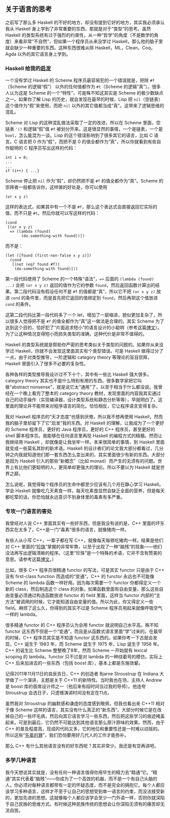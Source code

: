 　　 

## 关于语言的思考

之前写了那么多 Haskell 的不好的地方，却没有提到它好的地方，其实我必须承认我从 Haskell 身上学到了非常重要的东西，那就是对于“类型”的思考。虽然 Haskell 的类型系统有过于强烈的约束性，从一种“哲学”的角度（不是数学的角度）来看非常“不自然”，但如果一个程序员从来没学过 Haskell，那么他的脑子里就会缺少一种重要的东西。这种东西很难从除 Haskell，ML，Clean，Coq，Agda 以外的其它语言身上学到。

### Haskell 给我的[启发](http://www.yinwang.org/blog-cn/2013/04/12/inspiration)

一个没有学过 Haskell 的 Scheme 程序员最容易犯的一个错误就是，把除 `#f`（Scheme 的逻辑“假”） 以外的任何值都作为 `#t`（Scheme 的逻辑“真”）。很多人认为这是 Scheme 的一个“特性”，可是殊不知这其实是 Scheme 的极少数缺点之一。如果你了解 Lisp 的历史，就会发现在最早的时候，Lisp 把 `nil`（空链表）这个值作为“假”来使用，而把 `nil` 以外的其它值都当成“真”。这带来了逻辑思维的混乱。

Scheme 对 Lisp 的这种混乱做法采取了一定的改进，所以在 Scheme 里面，空链表 `'()` 和逻辑“假”值 `#f` 被划分开来。这是很显然的事情，一个是链表，一个是 `bool`，怎么能混为一谈。Lisp 的这个错误影响到了很多其它的语言，比如 C 语言。C 语言把 0 作为“假”，而把不是 0 的值全都作为“真”。所以你就看到有些自作聪明的 C 程序员写出这样的代码：
    
    
    int i = 0;
    ...
    ...
    if (i++) { ...}
    

Scheme 停止把 `nil` 作为“假”，却仍然把不是 `#f` 的值全都作为“真”。Scheme 的崇拜者一般都告诉你，这样做的好处是，你可以使用
    
    
    (or x y z)
    

这样的表达式，如果其中有一个不是 `#f`，那么这个表达式会直接返回它实际的值，而不只是 `#t`。然后你就可以写这样的代码：
    
    
    (cond
     [(or x y z)
      => (lambda (found)
           (do-something-with found))])
    

而不是：
    
    
    (let ([found (first-non-false x y z)])
      (cond
       [(not (eq? found #f))
        (do-something-with found)]))
    

第一段代码使用了 Scheme 的一个特殊“语法”，`=>` 后面的 `(lambda (found) ...)` 会把 `(or x y z)` 返回的值作为它的参数 `found`，然后返回函数计算出的结果。第二段代码没有假设任何不是 `#f` 的值都是“真”，所以它不把 `(or x y z)` 放进 `cond` 的条件里，而是首先把它返回的值绑定到 `found`，然后再把这个值放进 `cond` 的条件。

这第二段代码比第一段代码多了一个 let，增加了一层缩进，貌似更加复杂了，所以很多人觉得把不是 `#f` 的值全都作为“真”这一做法是合理的。其实 Scheme 为了达到这个目的，恰好犯了“片面追求短小”的语言设计的小聪明（参考这篇[博文](http://www.yinwang.org/blog-cn/2013/03/15/language-design-mistake1)）。为了让这种情况变得短小而损失类型的准确，这种代价是非常不值得的。

Haskell 的类型系统就是帮助你严密的思考类似关于类型的问题的。如果你从来没学过 Haskell，你就不会发现这里面其实有个类型错误。可是 Haskell 做得过分了一点，由于对类型推导，一阶逻辑和 category theory 等理论的盲目崇拜，Haskell 里面引入了很多不必要的复杂性。

各种各样的类型推导我设计过不下十个，其中有一些比 Haskell 强大很多。category theory 其实也不是什么特别有用的东西。很多数学家把它叫做“abstract nonsense”，就是说它太“通用”了，以至于相当于什么都没说。我曾经在一个晚上看完了整本的 category theory 教材，发现里面的内容我其实通过自己的动手操作（实现编译器，设计类型系统和静态分析等等），早就明白了。这里面的理论并不能带来对程序语言的简化。恰恰相反，它让程序语言变得复杂。

我对 Haskell 程序员的“天才态度”也感到厌倦，所以我不想再使用 Haskell，然而我的脑子里却留下了它“启发”我的东西。对 Haskell 的理解，让我成为了一个更好的 Scheme 程序员，更好的 Java 程序员，更好的 C++ 程序员，甚至更好的 shell 脚本程序员。我能够在任何语言里再现 Haskell 的编程方式的精髓。然而让我继续用 Haskell ，却就像是让我坐牢一样。本来很简单的事情，到 Haskell 里面就变成一些莫名其妙的新术语。Haskell 的设计者们的论文我大部分都看过，几分钟之内我就知道他们那一套东西怎么变出来的，其实里面很少有新的东西。大部分是因为 Haskell 引入的那些“新概念”（比如 monad）而产生的无须有的问题。世界上有比他们更聪明的人，更简单却更强大的理论。所以不要以为 Haskell 就是世界之巅。

怎么说呢，我觉得每个程序员的生命中都至少应该有几个月在静心学习 Haskell。学会 Haskell 就像吃几天素食一样。每天吃素食显然会缺乏全面的营养，但是每天都吃荤的话，你恐怕就永远意识不到身体里的毒素有多严重。

### 专攻一门语言的害处

我曾经对人说 C++ 里面其实有一些好东西，但是我没有说的是，C++ 里面的坏东西实在太多了。C++是一门“毒素”很多的语言，就像猪肉一样。

有些人从小写 C++，一辈子都在写 C++，就像每天每顿吃猪肉一样。结果是他们对 C++ 里面的“[珍珠](http://www.yinwang.org/blog-cn/2013/04/14/terminology)”掌握的非常牢靠，以至于出现了一种“脑残”的现象——他们没法再写出逻辑清晰的程序。（这里“珍珠”是一个特殊的术语，它并不含有赞美的意思。请参考这篇[博文](http://www.yinwang.org/blog-cn/2013/04/14/terminology)。）

比如，很多 C++ 程序员很精通 functor 的写法，可是其实 functor 只是由于 C++ 没有 first-class function 而造成的“变通”。C++ 的 functor 永远也不可能像 Scheme 的 lambda 函数一样好用。因为每次需要一个 functor 你都得定义一个新的 class，然后制造这个 class 的对象。如果函数里面有自由变量，那么这些自由变量必须通过构造函数放进 functor 的 field 里面，这样当 functor 内部的“主方法”被调用的时候，它才能知道自由变量的值。所以为此，你又得定义一些 field。麻烦了这么久，你得到的其实不过是 Scheme 程序员用起来就像呼吸空气一样的 lambda。

很多精通 functor 的 C++ 程序员认为会用 functor 就说明自己水平高。殊不知 functor 这东西不但是一个“变通”，而且是从函数式语言里面“学”过来的。在最早的时候，C++ 程序员其实是不知道 functor 这东西的。如果你考一下古就会发现，C++ 诞生于 1983 年，而 Scheme 诞生于 1975 年，Lisp 诞生于 1958 年。C++ 的诞生比 Scheme 整整晚了8年，然而 Scheme 一开始就有 lexical scoping 的 lambda。functor 只不过是对 lambda 的一种绕着弯的模仿。实际上 C++ 后来加进去的一些东西（包括 boost 库），基本上都是东施效颦。

记得2011年11月11日的良辰吉日，C++ 的创造者 Bjarne Stroustrup 在 Indiana 大学做了一个演讲，主题是关于 C++11 的新特性。当时我也在场，主持人 Andrew 是 boost 库的首席设计师之一（他后来有段时间当过我的导师）。他连夸 Stroustrup 会选日子，只遗憾演讲时间没有定在11点。

虽然我对 Stroustrup 的幽默感和谦虚的态度感到敬佩，但我也看出来 C++11 相对于像 Scheme 这样的语言，其实没有什么真正的“新东西”。大部分时候它是在改掉自己的一些坏毛病，然后向其它语言学习一些东西，然后把这些学习的痕迹掩盖起来。可是到最后，它仍然不可能达到其他语言那么原汁原味的效果。然而，由于 C++ 的普及程度高，现成的代码又多，它的地位和重要性还是一时难以动摇的。所以这些“[先辈的罪](http://www.yinwang.org/blog-cn/2013/04/14/terminology)”，我们恐怕要用好几代人的工作才能弥补。

那么 C++ 有什么其他语言没有的好东西呢？其实非常少。我还是有空再讲吧。

### 多学几种语言

我今天想说其实就是，没有任何一种语言值得你用毕生的精力去“精通”它。“精通”其实代表着“脑残”——你成为了一个高效的机器，而不是一个有自己头脑的人。你必须对每种语言都带有一定的怀疑态度，而不是完全的拥抱它。每个人都应该学习多种语言，这样才不至于让自己的思想受到单一语言的约束，而没法接受新的，更加先进的思想。这就像每个人都应该学会至少一门外语一样，否则你就深陷于自己民族的思维方式。有时候这种民族传统的思想会让你深陷无须有的痛苦却无法自拔。
